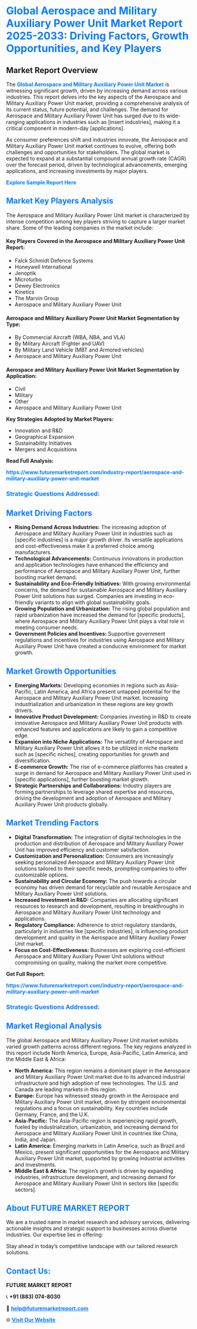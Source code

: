 <h1 style="color: #007BFF;">Global Aerospace and Military Auxiliary Power Unit Market Report 2025-2033: Driving Factors, Growth Opportunities, and Key Players</h1>

<section id="overview">
<h2>Market Report Overview</h2>
<p>The <a href="https://www.futuremarketreport.com/industry-report/aerospace-and-military-auxiliary-power-unit-market" style="color: #007BFF; text-decoration: none;"><strong>Global Aerospace and Military Auxiliary Power Unit Market</strong></a> is witnessing significant growth, driven by increasing demand across various industries. This report delves into the key aspects of the Aerospace and Military Auxiliary Power Unit market, providing a comprehensive analysis of its current status, future potential, and challenges. The demand for Aerospace and Military Auxiliary Power Unit has surged due to its wide-ranging applications in industries such as [insert industries], making it a critical component in modern-day [applications].</p>
<p>As consumer preferences shift and industries innovate, the Aerospace and Military Auxiliary Power Unit market continues to evolve, offering both challenges and opportunities for stakeholders. The global market is expected to expand at a substantial compound annual growth rate (CAGR) over the forecast period, driven by technological advancements, emerging applications, and increasing investments by major players.</p>
</section>

<section id="overview">
<p><a href="https://www.futuremarketreport.com/request-sample/reportId=100355" style="color: #007BFF; text-decoration: none;"><strong>Explore Sample Report Here</strong></a></p>
</section>

<section id="key-players">
<h2 style="color: #007BFF;">Market Key Players Analysis</h2>
<p>The Aerospace and Military Auxiliary Power Unit market is characterized by intense competition among key players striving to capture a larger market share. Some of the leading companies in the market include:</p>
<h4>Key Players Covered in the Aerospace and Military Auxiliary Power Unit Report:</h4>
<ul><li>Falck Schmidt Defence Systems</li><li>Honeywell International</li><li>Jenoptik</li><li>Microturbo</li><li>Dewey Electronics</li><li>Kinetics</li><li>The Marvin Group</li><li>Aerospace and Military Auxiliary Power Unit</li></ul>
<h4>Aerospace and Military Auxiliary Power Unit Market Segmentation by Type:</h4>
<ul><li>By Commercial Aircraft (WBA, NBA, and VLA)</li><li>By Military Aircraft (Fighter and UAV)</li><li>By Military Land Vehicle (MBT and Armored vehicles)</li><li>Aerospace and Military Auxiliary Power Unit</li></ul>

<h4>Aerospace and Military Auxiliary Power Unit Market Segmentation by Application:</h4>
<ul><li>Civil</li><li>Military</li><li>Other</li><li>Aerospace and Military Auxiliary Power Unit</li></ul>
<p><strong>Key Strategies Adopted by Market Players:</strong></p>
<ul>
<li>Innovation and R&D</li>
<li>Geographical Expansion</li>
<li>Sustainability Initiatives</li>
<li>Mergers and Acquisitions</li>
</ul>
</section>

<section>
<p><strong>Read Full Analysis: </strong></p><a href="https://www.futuremarketreport.com/industry-report/aerospace-and-military-auxiliary-power-unit-market" style="color: #007BFF; text-decoration: none;"><strong>https://www.futuremarketreport.com/industry-report/aerospace-and-military-auxiliary-power-unit-market</strong></a>
<h3 style="color: #007BFF;">Strategic Questions Addressed:</h3>
</section>

<section id="driving-factors">
<h2 style="color: #007BFF;">Market Driving Factors</h2>
<ul>
<li><strong>Rising Demand Across Industries:</strong> The increasing adoption of Aerospace and Military Auxiliary Power Unit in industries such as [specific industries] is a major growth driver. Its versatile applications and cost-effectiveness make it a preferred choice among manufacturers.</li>
<li><strong>Technological Advancements:</strong> Continuous innovations in production and application technologies have enhanced the efficiency and performance of Aerospace and Military Auxiliary Power Unit, further boosting market demand.</li>
<li><strong>Sustainability and Eco-Friendly Initiatives:</strong> With growing environmental concerns, the demand for sustainable Aerospace and Military Auxiliary Power Unit solutions has surged. Companies are investing in eco-friendly variants to align with global sustainability goals.</li>
<li><strong>Growing Population and Urbanization:</strong> The rising global population and rapid urbanization have increased the demand for [specific products], where Aerospace and Military Auxiliary Power Unit plays a vital role in meeting consumer needs.</li>
<li><strong>Government Policies and Incentives:</strong> Supportive government regulations and incentives for industries using Aerospace and Military Auxiliary Power Unit have created a conducive environment for market growth.</li>
</ul>
</section>

<section id="growth-opportunities">
<h2 style="color: #007BFF;">Market Growth Opportunities</h2>
<ul>
<li><strong>Emerging Markets:</strong> Developing economies in regions such as Asia-Pacific, Latin America, and Africa present untapped potential for the Aerospace and Military Auxiliary Power Unit market. Increasing industrialization and urbanization in these regions are key growth drivers.</li>
<li><strong>Innovative Product Development:</strong> Companies investing in R&D to create innovative Aerospace and Military Auxiliary Power Unit products with enhanced features and applications are likely to gain a competitive edge.</li>
<li><strong>Expansion into Niche Applications:</strong> The versatility of Aerospace and Military Auxiliary Power Unit allows it to be utilized in niche markets such as [specific niches], creating opportunities for growth and diversification.</li>
<li><strong>E-commerce Growth:</strong> The rise of e-commerce platforms has created a surge in demand for Aerospace and Military Auxiliary Power Unit used in [specific applications], further boosting market growth.</li>
<li><strong>Strategic Partnerships and Collaborations:</strong> Industry players are forming partnerships to leverage shared expertise and resources, driving the development and adoption of Aerospace and Military Auxiliary Power Unit products globally.</li>
</ul>
</section>

<section id="trending-factors">
<h2 style="color: #007BFF;">Market Trending Factors</h2>
<ul>
<li><strong>Digital Transformation:</strong> The integration of digital technologies in the production and distribution of Aerospace and Military Auxiliary Power Unit has improved efficiency and customer satisfaction.</li>
<li><strong>Customization and Personalization:</strong> Consumers are increasingly seeking personalized Aerospace and Military Auxiliary Power Unit solutions tailored to their specific needs, prompting companies to offer customizable options.</li>
<li><strong>Sustainability and Circular Economy:</strong> The push towards a circular economy has driven demand for recyclable and reusable Aerospace and Military Auxiliary Power Unit solutions.</li>
<li><strong>Increased Investment in R&D:</strong> Companies are allocating significant resources to research and development, resulting in breakthroughs in Aerospace and Military Auxiliary Power Unit technology and applications.</li>
<li><strong>Regulatory Compliance:</strong> Adherence to strict regulatory standards, particularly in industries like [specific industries], is influencing product development and quality in the Aerospace and Military Auxiliary Power Unit market.</li>
<li><strong>Focus on Cost-Effectiveness:</strong> Businesses are exploring cost-efficient Aerospace and Military Auxiliary Power Unit solutions without compromising on quality, making the market more competitive.</li>
</ul>
</section>

<section>
<p><strong>Get Full Report: </strong></p><a href="https://www.futuremarketreport.com/industry-report/aerospace-and-military-auxiliary-power-unit-market" style="color: #007BFF; text-decoration: none;"><strong>https://www.futuremarketreport.com/industry-report/aerospace-and-military-auxiliary-power-unit-market</strong></a>
<h3 style="color: #007BFF;">Strategic Questions Addressed:</h3>
</section>


<section id="regional-analysis">
<h2 style="color: #007BFF;">Market Regional Analysis</h2>
<p>The global Aerospace and Military Auxiliary Power Unit market exhibits varied growth patterns across different regions. The key regions analyzed in this report include North America, Europe, Asia-Pacific, Latin America, and the Middle East & Africa:</p>
<ul>
<li><strong>North America:</strong> This region remains a dominant player in the Aerospace and Military Auxiliary Power Unit market due to its advanced industrial infrastructure and high adoption of new technologies. The U.S. and Canada are leading markets in this region.</li>
<li><strong>Europe:</strong> Europe has witnessed steady growth in the Aerospace and Military Auxiliary Power Unit market, driven by stringent environmental regulations and a focus on sustainability. Key countries include Germany, France, and the U.K.</li>
<li><strong>Asia-Pacific:</strong> The Asia-Pacific region is experiencing rapid growth, fueled by industrialization, urbanization, and increasing demand for Aerospace and Military Auxiliary Power Unit in countries like China, India, and Japan.</li>
<li><strong>Latin America:</strong> Emerging markets in Latin America, such as Brazil and Mexico, present significant opportunities for the Aerospace and Military Auxiliary Power Unit market, supported by growing industrial activities and investments.</li>
<li><strong>Middle East & Africa:</strong> The region’s growth is driven by expanding industries, infrastructure development, and increasing demand for Aerospace and Military Auxiliary Power Unit in sectors like [specific sectors].</li>
</ul>
</section>

<footer>
<h2 style="color: #007BFF;">About FUTURE MARKET REPORT</h2>
<p>We are a trusted name in market research and advisory services, delivering actionable insights and strategic support to businesses across diverse industries. Our expertise lies in offering:</p>

<p>Stay ahead in today’s competitive landscape with our tailored research solutions.</p>

<h2 style="color: #007BFF;">Contact Us:</h2>
<p><strong>FUTURE MARKET REPORT</strong></p>
<p>📞 <strong>+91 (883) 074-8030</strong></p>
<p>📧 <strong><a href="mailto:help@futuremarketreport.com" style="color: #007BFF;">help@futuremarketreport.com</a></strong></p>
<p>🌐 <strong><a href="https://www.futuremarketreport.com/" style="color: #007BFF;">Visit Our Website</a></strong></p>
</footer>